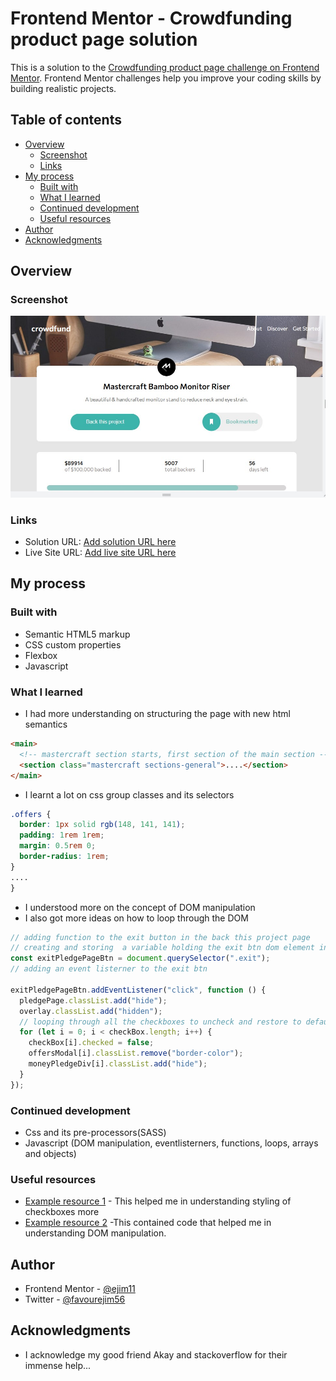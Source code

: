 # Frontend Mentor - Crowdfunding product page solution

This is a solution to the [Crowdfunding product page challenge on Frontend Mentor](https://www.frontendmentor.io/challenges/crowdfunding-product-page-7uvcZe7ZR). Frontend Mentor challenges help you improve your coding skills by building realistic projects.

## Table of contents

- [Overview](#overview)
  - [Screenshot](#screenshot)
  - [Links](#links)
- [My process](#my-process)
  - [Built with](#built-with)
  - [What I learned](#what-i-learned)
  - [Continued development](#continued-development)
  - [Useful resources](#useful-resources)
- [Author](#author)
- [Acknowledgments](#acknowledgments)

## Overview

### Screenshot

![](images/screenshot.jpg)

### Links

- Solution URL: [Add solution URL here](https://your-solution-url.com)
- Live Site URL: [Add live site URL here](https://your-live-site-url.com)

## My process

### Built with

- Semantic HTML5 markup
- CSS custom properties
- Flexbox
- Javascript

### What I learned

- I had more understanding on structuring the page with new html semantics

```html
<main>
  <!-- mastercraft section starts, first section of the main section -->
  <section class="mastercraft sections-general">....</section>
</main>
```

- I learnt a lot on css group classes and its selectors

```css
.offers {
  border: 1px solid rgb(148, 141, 141);
  padding: 1rem 1rem;
  margin: 0.5rem 0;
  border-radius: 1rem;
}
....
}
```

- I understood more on the concept of DOM manipulation
- I also got more ideas on how to loop through the DOM

```js
// adding function to the exit button in the back this project page
// creating and storing  a variable holding the exit btn dom element in the back this project modal
const exitPledgePageBtn = document.querySelector(".exit");
// adding an event listerner to the exit btn

exitPledgePageBtn.addEventListener("click", function () {
  pledgePage.classList.add("hide");
  overlay.classList.add("hidden");
  // looping through all the checkboxes to uncheck and restore to default when the exit btn is clicked
  for (let i = 0; i < checkBox.length; i++) {
    checkBox[i].checked = false;
    offersModal[i].classList.remove("border-color");
    moneyPledgeDiv[i].classList.add("hide");
  }
});
```

### Continued development

- Css and its pre-processors(SASS)
- Javascript (DOM manipulation, eventlisterners, functions, loops, arrays and objects)

### Useful resources

- [Example resource 1](https://codepen.io/aaroniker/pen/PowZbgb) - This helped me in understanding styling of checkboxes more
- [Example resource 2](https://stackoverflow.com/questions/1144805/scroll-to-the-top-of-the-page-using-javascript) -This contained code that helped me in understanding DOM manipulation.

## Author

- Frontend Mentor - [@ejim11](https://www.frontendmentor.io/profile/ejim11)
- Twitter - [@favourejim56](https://www.twitter.com/favourejim56)

## Acknowledgments

- I acknowledge my good friend Akay and stackoverflow for their immense help...
